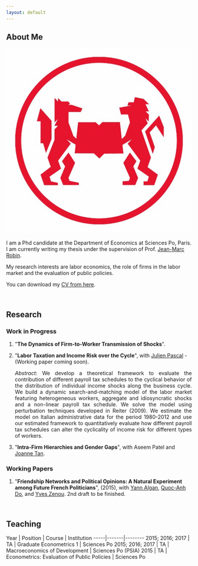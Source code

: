 ```yaml
---
layout: default
---
```


## About Me

<img class="profile-picture" src="pipo.jpg">

I am a Phd candidate at the Department of Economics at Sciences Po, Paris. I am currently writing my thesis under the supervision of Prof. [Jean-Marc Robin](https://sites.google.com/site/jmarcrobin/).

My research interests are labor economics, the role of firms in the labor market and the evaluation of public policies.

You can download my [CV from here](CV.pdf).

&nbsp;

## Research

### Work in Progress

1. "**The Dynamics of Firm-to-Worker Transmission of Shocks**".

2. "**Labor Taxation and Income Risk over the Cycle**", with [Julien Pascal](https://julienpascal.github.io/) - (Working paper coming soon).

    <p align="justify"> <i>Abstract</i>:
    We develop a theoretical framework to evaluate the contribution of different payroll tax schedules to the cyclical behavior of the distribution of individual income shocks along the business cycle. We build a dynamic search-and-matching model of the labor market featuring heterogeneous workers, aggregate and idiosyncratic shocks and a non-linear payroll tax schedule. We solve the model using perturbation techniques developed in Reiter (2009). We estimate the model on Italian administrative data for the period 1980-2012 and use our estimated framework to quantitatively evaluate how different payroll tax schedules can alter the cyclicality of income risk for different types of workers.</p>

3. "**Intra-Firm Hierarchies and Gender Gaps**", with Aseem Patel and [Joanne Tan](https://sites.google.com/site/joanneyumintanphd/research).

### Working Papers

1. "**Friendship Networks and Political Opinions: A Natural Experiment among Future French Politicians**", (2015), with [Yann Algan](http://www.yann-algan.com/), [Quoc-Anh Do](https://sites.google.com/site/qaquocanhdo/), and [Yves Zenou](https://sites.google.com/site/yvesbzenou/). 2nd draft to be finished.

&nbsp;

## Teaching

Year | Position | Course | Institution
-----|-------|--------
2015; 2016; 2017 | TA | Graduate Econometrics 1 | Sciences Po
2015; 2016; 2017 | TA | Macroeconomics of Development |  Sciences Po (PSIA)
2015 | TA  | Econometrics: Evaluation of Public Policies | Sciences Po

&nbsp;
&nbsp;
&nbsp;
